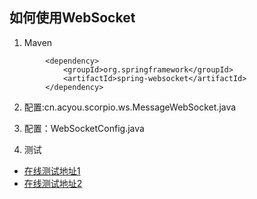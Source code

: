 ## 如何使用WebSocket

1. Maven
```
        <dependency>
            <groupId>org.springframework</groupId>
            <artifactId>spring-websocket</artifactId>
        </dependency>
```
2. 配置:cn.acyou.scorpio.ws.MessageWebSocket.java

3. 配置：WebSocketConfig.java

4. 测试
- [在线测试地址1](http://coolaf.com/tool/chattest)
- [在线测试地址2](http://www.websocket-test.com/)